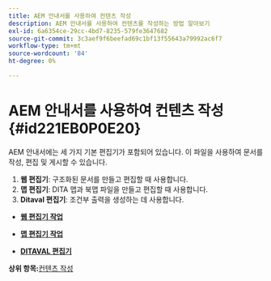 ```yaml
---
title: AEM 안내서를 사용하여 컨텐츠 작성
description: AEM 안내서를 사용하여 컨텐츠를 작성하는 방법 알아보기
exl-id: 6a6354ce-29cc-4bd7-8235-579fe3647682
source-git-commit: 3c3aef9f6beefad69c1bf13f55643a79992ac6f7
workflow-type: tm+mt
source-wordcount: '84'
ht-degree: 0%

---
```


# AEM 안내서를 사용하여 컨텐츠 작성 {#id221EB0P0E20}

AEM 안내서에는 세 가지 기본 편집기가 포함되어 있습니다. 이 파일을 사용하여 문서를 작성, 편집 및 게시할 수 있습니다.

1. **웹 편집기**: 구조화된 문서를 만들고 편집할 때 사용합니다.
1. **맵 편집기**: DITA 맵과 북맵 파일을 만들고 편집할 때 사용합니다.
1. **Ditaval 편집기**: 조건부 출력을 생성하는 데 사용합니다.

- **[웹 편집기 작업](web-editor.md)**

- **[맵 편집기 작업](map-editor.md)**

- **[DITAVAL 편집기](ditaval-editor.md)**


**상위 항목:**[&#x200B;컨텐츠 작성](authoring-content.md)
